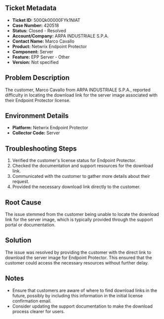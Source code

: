 ## Ticket Metadata
- **Ticket ID:** 500Qk00000FYk1NIAT
- **Case Number:** 420518
- **Status:** Closed - Resolved
- **Account/Company:** ARPA INDUSTRIALE S.P.A.
- **Contact Name:** Marco Cavallo
- **Product:** Netwrix Endpoint Protector
- **Component:** Server
- **Feature:** EPP Server - Other
- **Version:** Not specified

## Problem Description
The customer, Marco Cavallo from ARPA INDUSTRIALE S.P.A., reported difficulty in locating the download link for the server image associated with their Endpoint Protector license.

## Environment Details
- **Platform:** Netwrix Endpoint Protector
- **Collector Code:** Server

## Troubleshooting Steps
1. Verified the customer's license status for Endpoint Protector.
2. Checked the documentation and support resources for the download link.
3. Communicated with the customer to gather more details about their request.
4. Provided the necessary download link directly to the customer.

## Root Cause
The issue stemmed from the customer being unable to locate the download link for the server image, which is typically provided through the support portal or documentation.

## Solution
The issue was resolved by providing the customer with the direct link to download the server image for Endpoint Protector. This ensured that the customer could access the necessary resources without further delay.

## Notes
- Ensure that customers are aware of where to find download links in the future, possibly by including this information in the initial license confirmation email.
- Consider updating the support documentation to make the download process clearer for users.